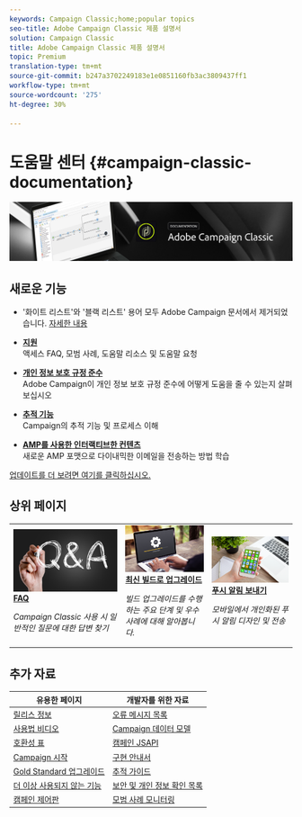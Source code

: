 ```yaml
---
keywords: Campaign Classic;home;popular topics
seo-title: Adobe Campaign Classic 제품 설명서
solution: Campaign Classic
title: Adobe Campaign Classic 제품 설명서
topic: Premium
translation-type: tm+mt
source-git-commit: b247a3702249183e1e0851160fb3ac3809437ff1
workflow-type: tm+mt
source-wordcount: '275'
ht-degree: 30%

---
```



# 도움말 센터 {#campaign-classic-documentation}

![](platform/using/assets/do-not-localize/banner_acc_doc.jpg)

## 새로운 기능

* &#39;화이트 리스트&#39;와 &#39;블랙 리스트&#39; 용어 모두 Adobe Campaign 문서에서 제거되었습니다. [자세한 내용](/help/rn/using/documentation-updates.md)

* **[지원](https://helpx.adobe.com/kr/campaign/kb/ac-support.html)**<br/>&#x200B;액세스 FAQ, 모범 사례, 도움말 리소스 및 도움말 요청

* **[개인 정보 보호 규정 준수](https://helpx.adobe.com/kr/campaign/kb/campaign-privacy.html)**<br/> Adobe Campaign이 개인 정보 보호 규정 준수에 어떻게 도움을 줄 수 있는지 살펴보십시오

* **[추적 기능](https://helpx.adobe.com/campaign/kb/acc-tracking.html)**<br/> Campaign의 추적 기능 및 프로세스 이해

* **[AMP를 사용한 인터랙티브한 컨텐츠](delivery/using/defining-interactive-content.md)**<br/>새로운 AMP 포맷으로 다이내믹한 이메일을 전송하는 방법 학습

[업데이트를 더 보려면 여기를 클릭하십시오.](/help/rn/using/documentation-updates.md)

## 상위 페이지

<table>
<tr>
  <td>
    <a href="platform/using/common-questions.md">
      <img alt="FAQ" src="platform/using/assets/FAQ.png"/>
    </a>
    <div>
      <a href="platform/using/common-questions.md">
    <strong>FAQ</strong>
    </a>
    </div>
    <p>
    <em>Campaign Classic 사용 시 일반적인 질문에 대한 답변 찾기</em>
    <p>
  </td>
   <td>
    <a href="https://docs.campaign.adobe.com/doc/AC/getting_started/EN/buildUpgrade.html">
      <img alt="업그레이드 빌드" src="platform/using/assets/upgrade.png" />
    </a>
    <div>
      <a href="https://docs.campaign.adobe.com/doc/AC/getting_started/EN/buildUpgrade.html">
    <strong>최신 빌드로 업그레이드</strong>
    </a>
    </div>
    <p>
    <em>빌드 업그레이드를 수행하는 주요 단계 및 우수 사례에 대해 알아봅니다.</em>
    <p>
  </td>
  <td>
    <a href="delivery/using/creating-notifications.md">
       <img alt="푸시 알림" src="platform/using/assets/push.png" />
    </a>
    <div>
       <a href="delivery/using/creating-notifications.md">
    <strong>푸시 알림 보내기</strong>
    </a>
    </div>
    <p>
    <em>모바일에서 개인화된 푸시 알림 디자인 및 전송</em>
    <p>
  </td>
</tr>
</table>

## 추가 자료

| 유용한 페이지 | 개발자를 위한 자료 |
|---|---|
| [릴리스 정보](/help/rn/using/latest-release.md) | [오류 메시지 목록](https://docs.adobe.com/content/help/en/campaign-classic/technicalresources/error_messages/error_codes.html) |
| [사용법 비디오](https://docs.adobe.com/content/help/en/campaign-learn/campaign-classic-tutorials/overview.html) | [Campaign 데이터 모델](configuration/using/about-data-model.md) |
| [호환성 표](https://helpx.adobe.com/campaign/kb/compatibility-matrix.html) | [캠페인 JSAPI](https://docs.adobe.com/content/help/en/campaign-classic/technicalresources/api/p-1.html) |
| [Campaign 시작](platform/using/about-adobe-campaign-classic.md) | [구현 안내서](https://helpx.adobe.com/campaign/kb/acc-implementation.html) |
| [Gold Standard 업그레이드](https://helpx.adobe.com/campaign/kb/gold-standard.html) | [추적 가이드](https://helpx.adobe.com/campaign/kb/acc-tracking.html) |
| [더 이상 사용되지 않는 기능](https://helpx.adobe.com/campaign/kb/deprecated-and-removed-features.html) | [보안 및 개인 정보 확인 목록](https://helpx.adobe.com/campaign/kb/acc-security.html) |
| [캠페인 제어판](https://docs.adobe.com/content/help/ko-KR/control-panel/using/control-panel-home.html) | [모범 사례 모니터링](https://helpx.adobe.com/campaign/kb/acc-maintenance.html) |
